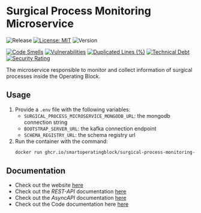 # Surgical Process Monitoring Microservice

![Release](https://github.com/smartoperatingblock/surgical-process-monitoring-microservice/actions/workflows/build-and-deploy.yml/badge.svg?style=plastic)
[![License: MIT](https://img.shields.io/badge/License-MIT-yellow.svg?style=plastic)](https://opensource.org/licenses/MIT)
![Version](https://img.shields.io/github/v/release/smartoperatingblock/surgical-process-monitoring-microservice?style=plastic)

[![Code Smells](https://sonarcloud.io/api/project_badges/measure?project=SmartOperatingBlock_surgical-process-monitoring-microservice&metric=code_smells)](https://sonarcloud.io/summary/new_code?id=SmartOperatingBlock_surgical-process-monitoring-microservice)
[![Vulnerabilities](https://sonarcloud.io/api/project_badges/measure?project=SmartOperatingBlock_surgical-process-monitoring-microservice&metric=vulnerabilities)](https://sonarcloud.io/summary/new_code?id=SmartOperatingBlock_surgical-process-monitoring-microservice)
[![Duplicated Lines (%)](https://sonarcloud.io/api/project_badges/measure?project=SmartOperatingBlock_surgical-process-monitoring-microservice&metric=duplicated_lines_density)](https://sonarcloud.io/summary/new_code?id=SmartOperatingBlock_surgical-process-monitoring-microservice)
[![Technical Debt](https://sonarcloud.io/api/project_badges/measure?project=SmartOperatingBlock_surgical-process-monitoring-microservice&metric=sqale_index)](https://sonarcloud.io/summary/new_code?id=SmartOperatingBlock_surgical-process-monitoring-microservice)
[![Security Rating](https://sonarcloud.io/api/project_badges/measure?project=SmartOperatingBlock_surgical-process-monitoring-microservice&metric=security_rating)](https://sonarcloud.io/summary/new_code?id=SmartOperatingBlock_surgical-process-monitoring-microservice)

The microservice responsible to monitor and collect information of surgical processes inside the Operating Block.

## Usage
1. Provide a `.env` file with the following variables:
   - `SURGICAL_PROCESS_MICROSERVICE_MONGODB_URL`: the mongodb connection string
   - `BOOTSTRAP_SERVER_URL`: the kafka connection endpoint
   - `SCHEMA_REGISTRY_URL`: the schema registry url
2. Run the container with the command:
    ```bash
    docker run ghcr.io/smartoperatingblock/surgical-process-monitoring-microservice:latest
    ```

## Documentation
- Check out the website [here](https://smartoperatingblock.github.io/surgical-process-monitoring-microservice)
- Check out the _REST-API_ documentation [here](https://smartoperatingblock.github.io/surgical-process-monitoring-microservice/documentation/openapi-doc)
- Check out the _AsyncAPI_ documentation [here](https://smartoperatingblock.github.io/surgical-process-monitoring-microservice/documentation/asyncapi-doc)
- Check out the Code documentation here [here](https://smartoperatingblock.github.io/surgical-process-monitoring-microservice/documentation/code-doc)
